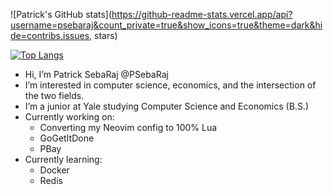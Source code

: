 ![Patrick's GitHub stats](https://github-readme-stats.vercel.app/api?username=psebaraj&count_private=true&show_icons=true&theme=dark&hide=contribs,issues, stars)

[![Top Langs](https://github-readme-stats.vercel.app/api/top-langs/?username=psebaraj&layout=compact&langs_count=6&theme=dark)](https://github.com/psebaraj/github-readme-stats)

- Hi, I’m Patrick SebaRaj @PSebaRaj
- I’m interested in computer science, economics, and the intersection of the two fields.
- I’m a junior at Yale studying Computer Science and Economics (B.S.)
- Currently working on:
  - Converting my Neovim config to 100% Lua
  - GoGetItDone
  - PBay
- Currently learning:
  - Docker
  - Redis

<!---
PSebaRaj/PSebaRaj is a ✨ special ✨ repository because its `README.md` (this file) appears on your GitHub profile.
You can click the Preview link to take a look at your changes.
--->
